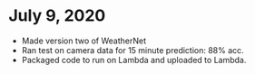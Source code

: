# July 9, 2020
* Made version two of WeatherNet
* Ran test on camera data for 15 minute prediction: 88% acc.
* Packaged code to run on Lambda and uploaded to Lambda. 
